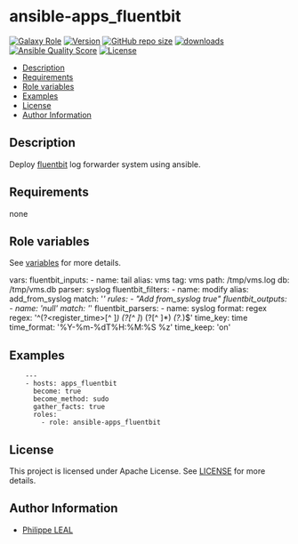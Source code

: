 # ansible-apps_fluentbit

[![Galaxy Role](https://img.shields.io/badge/galaxy-apps_fluentbit-purple?style=flat)](https://galaxy.ansible.com/lotusnoir/apps_fluentbit)
[![Version](https://img.shields.io/github/release/lotusnoir/ansible-apps_fluentbit.svg)](https://github.com/lotusnoir/ansible-apps_fluentbit/releases/latest)
[![GitHub repo size](https://img.shields.io/github/repo-size/lotusnoir/ansible-apps_fluentbit?color=orange&style=flat)](https://galaxy.ansible.com/lotusnoir/apps_fluentbit)
[![downloads](https://img.shields.io/ansible/role/d/56084)](https://galaxy.ansible.com/lotusnoir/apps_fluentbit)
[![Ansible Quality Score](https://img.shields.io/ansible/quality/56084)](https://galaxy.ansible.com/lotusnoir/apps_fluentbit)
[![License](https://img.shields.io/badge/license-Apache--2.0-brightgreen?style=flat)](https://opensource.org/licenses/Apache-2.0)

<!-- START doctoc generated TOC please keep comment here to allow auto update -->
<!-- DON'T EDIT THIS SECTION, INSTEAD RE-RUN doctoc TO UPDATE -->

- [Description](#description)
- [Requirements](#requirements)
- [Role variables](#role-variables)
- [Examples](#examples)
- [License](#license)
- [Author Information](#author-information)

<!-- END doctoc generated TOC please keep comment here to allow auto update -->

## Description

Deploy [fluentbit](https://fluentbit.io/) log forwarder system using ansible.

## Requirements

none

## Role variables

See [variables](/defaults/main.yml) for more details.

vars:
  fluentbit_inputs:
    - name: tail
      alias: vms
      tag: vms
      path: /tmp/vms.log
      db: /tmp/vms.db
      parser: syslog
  fluentbit_filters:
    - name: modify
      alias: add_from_syslog
      match: '*'
      rules:
        - "Add from_syslog true"
  fluentbit_outputs:
    - name: 'null'
      match: '*'
  fluentbit_parsers:
    - name: syslog
      format: regex
      regex: '^(?<register_time>[^ ]*) (?<source>[^ ]*) (?<level>[^ ]*) *(?<message>.*)$'
      time_key: time
      time_format: '%Y-%m-%dT%H:%M:%S %z'
      time_keep: 'on'

## Examples

        ---
        - hosts: apps_fluentbit
          become: true
          become_method: sudo
          gather_facts: true
          roles:
            - role: ansible-apps_fluentbit

## License

This project is licensed under Apache License. See [LICENSE](/LICENSE) for more details.

## Author Information

- [Philippe LEAL](https://github.com/lotusnoir)
